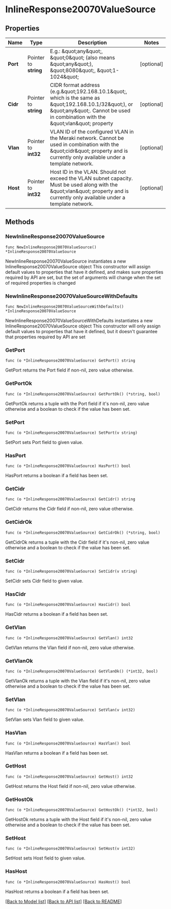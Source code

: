 # InlineResponse20070ValueSource

## Properties

Name | Type | Description | Notes
------------ | ------------- | ------------- | -------------
**Port** | Pointer to **string** | E.g.: \&quot;any\&quot;, \&quot;0\&quot; (also means \&quot;any\&quot;), \&quot;8080\&quot;, \&quot;1-1024\&quot; | [optional] 
**Cidr** | Pointer to **string** | CIDR format address (e.g.\&quot;192.168.10.1\&quot;, which is the same as \&quot;192.168.10.1/32\&quot;), or \&quot;any\&quot;. Cannot be used in combination with the \&quot;vlan\&quot; property | [optional] 
**Vlan** | Pointer to **int32** | VLAN ID of the configured VLAN in the Meraki network. Cannot be used in combination with the \&quot;cidr\&quot; property and is currently only available under a template network. | [optional] 
**Host** | Pointer to **int32** | Host ID in the VLAN. Should not exceed the VLAN subnet capacity. Must be used along with the \&quot;vlan\&quot; property and is currently only available under a template network. | [optional] 

## Methods

### NewInlineResponse20070ValueSource

`func NewInlineResponse20070ValueSource() *InlineResponse20070ValueSource`

NewInlineResponse20070ValueSource instantiates a new InlineResponse20070ValueSource object
This constructor will assign default values to properties that have it defined,
and makes sure properties required by API are set, but the set of arguments
will change when the set of required properties is changed

### NewInlineResponse20070ValueSourceWithDefaults

`func NewInlineResponse20070ValueSourceWithDefaults() *InlineResponse20070ValueSource`

NewInlineResponse20070ValueSourceWithDefaults instantiates a new InlineResponse20070ValueSource object
This constructor will only assign default values to properties that have it defined,
but it doesn't guarantee that properties required by API are set

### GetPort

`func (o *InlineResponse20070ValueSource) GetPort() string`

GetPort returns the Port field if non-nil, zero value otherwise.

### GetPortOk

`func (o *InlineResponse20070ValueSource) GetPortOk() (*string, bool)`

GetPortOk returns a tuple with the Port field if it's non-nil, zero value otherwise
and a boolean to check if the value has been set.

### SetPort

`func (o *InlineResponse20070ValueSource) SetPort(v string)`

SetPort sets Port field to given value.

### HasPort

`func (o *InlineResponse20070ValueSource) HasPort() bool`

HasPort returns a boolean if a field has been set.

### GetCidr

`func (o *InlineResponse20070ValueSource) GetCidr() string`

GetCidr returns the Cidr field if non-nil, zero value otherwise.

### GetCidrOk

`func (o *InlineResponse20070ValueSource) GetCidrOk() (*string, bool)`

GetCidrOk returns a tuple with the Cidr field if it's non-nil, zero value otherwise
and a boolean to check if the value has been set.

### SetCidr

`func (o *InlineResponse20070ValueSource) SetCidr(v string)`

SetCidr sets Cidr field to given value.

### HasCidr

`func (o *InlineResponse20070ValueSource) HasCidr() bool`

HasCidr returns a boolean if a field has been set.

### GetVlan

`func (o *InlineResponse20070ValueSource) GetVlan() int32`

GetVlan returns the Vlan field if non-nil, zero value otherwise.

### GetVlanOk

`func (o *InlineResponse20070ValueSource) GetVlanOk() (*int32, bool)`

GetVlanOk returns a tuple with the Vlan field if it's non-nil, zero value otherwise
and a boolean to check if the value has been set.

### SetVlan

`func (o *InlineResponse20070ValueSource) SetVlan(v int32)`

SetVlan sets Vlan field to given value.

### HasVlan

`func (o *InlineResponse20070ValueSource) HasVlan() bool`

HasVlan returns a boolean if a field has been set.

### GetHost

`func (o *InlineResponse20070ValueSource) GetHost() int32`

GetHost returns the Host field if non-nil, zero value otherwise.

### GetHostOk

`func (o *InlineResponse20070ValueSource) GetHostOk() (*int32, bool)`

GetHostOk returns a tuple with the Host field if it's non-nil, zero value otherwise
and a boolean to check if the value has been set.

### SetHost

`func (o *InlineResponse20070ValueSource) SetHost(v int32)`

SetHost sets Host field to given value.

### HasHost

`func (o *InlineResponse20070ValueSource) HasHost() bool`

HasHost returns a boolean if a field has been set.


[[Back to Model list]](../README.md#documentation-for-models) [[Back to API list]](../README.md#documentation-for-api-endpoints) [[Back to README]](../README.md)


